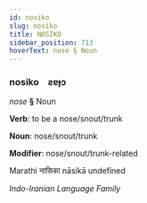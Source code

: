```yaml
---
id: nosiko
slug: nosiko
title: NOSİKO
sidebar_position: 713
hoverText: nose § Noun
---
```


### nosiko&emsp;<span kind="abugida">ƨɐɟɔ</span>

*nose* **§** Noun

**Verb**: to be a nose/snout/trunk

**Noun**: nose/snout/trunk

**Modifier**: nose/snout/trunk-related

Marathi नासिका nāsikā undefined

*Indo-Iranian Language Family*